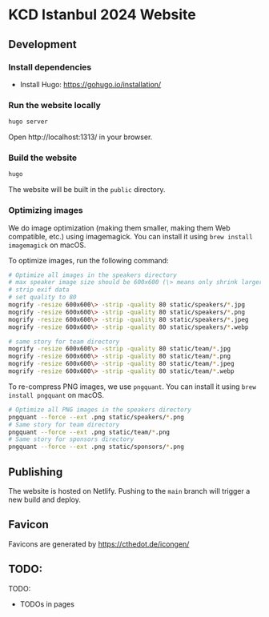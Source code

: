 # KCD Istanbul 2024 Website

## Development

### Install dependencies

- Install Hugo: https://gohugo.io/installation/

### Run the website locally

```bash
hugo server
```

Open http://localhost:1313/ in your browser.

### Build the website

```bash
hugo
```

The website will be built in the `public` directory.

### Optimizing images

We do image optimization (making them smaller, making them Web compatible, etc.) using imagemagick. You can install it using `brew install imagemagick` on macOS.

To optimize images, run the following command:

```bash
# Optimize all images in the speakers directory
# max speaker image size should be 600x600 (\> means only shrink larger images)
# strip exif data
# set quality to 80
mogrify -resize 600x600\> -strip -quality 80 static/speakers/*.jpg
mogrify -resize 600x600\> -strip -quality 80 static/speakers/*.png
mogrify -resize 600x600\> -strip -quality 80 static/speakers/*.jpeg
mogrify -resize 600x600\> -strip -quality 80 static/speakers/*.webp

# same story for team directory
mogrify -resize 600x600\> -strip -quality 80 static/team/*.jpg
mogrify -resize 600x600\> -strip -quality 80 static/team/*.png
mogrify -resize 600x600\> -strip -quality 80 static/team/*.jpeg
mogrify -resize 600x600\> -strip -quality 80 static/team/*.webp
```

To re-compress PNG images, we use `pngquant`. You can install it using `brew install pngquant` on macOS.

```bash
# Optimize all PNG images in the speakers directory
pngquant --force --ext .png static/speakers/*.png
# Same story for team directory
pngquant --force --ext .png static/team/*.png
# Same story for sponsors directory
pngquant --force --ext .png static/sponsors/*.png
```


## Publishing

The website is hosted on Netlify. Pushing to the `main` branch will trigger a
new build and deploy.

## Favicon

Favicons are generated by https://cthedot.de/icongen/

## TODO:

TODO:
- TODOs in pages
